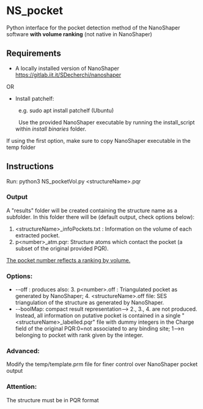 # NS_pocket
Python interface for the pocket detection method of the NanoShaper software **with volume ranking** (not native in NanoShaper)

## Requirements

- A locally installed version of NanoShaper https://gitlab.iit.it/SDecherchi/nanoshaper

OR 


- Install patchelf:

  &nbsp; e.g. sudo apt install patchelf (Ubuntu)
  
  &nbsp; Use the provided NanoShaper executable by running the install_script within *install binaries* folder.
 
If using the first option, make sure to copy NanoShaper executable in the temp folder

## Instructions

Run: python3 NS_pocketVol.py \<structureName\>.pqr
 
 ### Output
  A "results" folder will be created containing the structure name as a subfolder. 
  In this folder there will be (default output, check options below):
 
  1. \<structureName\>_infoPockets.txt : Information on the volume of each extracted pocket.
  2. p\<number\>_atm.pqr: Structure atoms which contact the pocket (a subset of the original provided PQR).
  
  
  <ins>The pocket number reflects a ranking by volume.</ins>
  
  ### Options:
   - --off : produces also: 3. p\<number\>.off : Triangulated pocket as generated by NanoShaper; 4. \<structureName\>.off file: SES triangulation of the structure as generated by NanoShaper.
   - --boolMap: compact result representation--> 2., 3., 4. are not produced. Instead, all information on putative pocket is contained in a single "\<structureName\>_labelled.pqr" file with dummy integers in the Charge field of the original PQR:0=not associated to any binding site; 1-->n belonging to pocket with rank given by the integer.
   
   
  ### Advanced: 
  Modify the temp/template.prm file for finer control over NanoShaper pocket output
### Attention:
  The structure must be in PQR format
